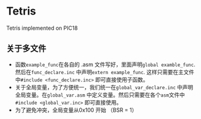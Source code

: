 # Tetris
Tetris implemented on PIC18

## 关于多文件
* 函数`example_func`在各自的 .asm 文件写好，里面声明`global examble_func`. 然后在`func_declare.inc` 中声明`extern example_func`. 这样只需要在主文件中`#include <func_declare.inc>` 即可直接使用子函数。
* 关于全局变量，为了方便统一，我们统一在`global_var_declare.inc` 中声明全局变量。在`global_var.asm` 中定义变量。然后只需要在各个`asm`文件中`#include <global_var.inc>` 即可直接使用。
* 为了避免冲突，全局变量从0x100 开始 （BSR = 1）
